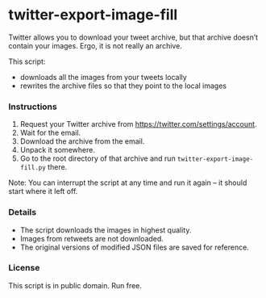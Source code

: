 # twitter-export-image-fill

Twitter allows you to download your tweet archive, but that archive doesn’t contain your images. Ergo, it is not really an archive.

This script:
- downloads all the images from your tweets locally
- rewrites the archive files so that they point to the local images

### Instructions

1. Request your Twitter archive from https://twitter.com/settings/account.
2. Wait for the email.
3. Download the archive from the email.
4. Unpack it somewhere.
5. Go to the root directory of that archive and run `twitter-export-image-fill.py` there.

Note: You can interrupt the script at any time and run it again – it should start where it left off.

### Details

- The script downloads the images in highest quality.
- Images from retweets are not downloaded.
- The original versions of modified JSON files are saved for reference.

### License

This script is in public domain. Run free.
